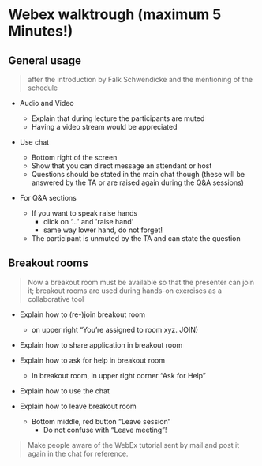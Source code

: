 # Webex walktrough (maximum 5 Minutes!)

## General usage

> after the introduction by Falk Schwendicke and the mentioning of the schedule

* Audio and Video
  * Explain that during lecture the participants are muted
  * Having a video stream would be appreciated
  
* Use chat
  * Bottom right of the screen
  * Show that you can direct message an attendant or host
  * Questions should be stated in the main chat though (these will be answered by the TA or are raised again during the Q&A sessions)

* For Q&A sections 
  * If you want to speak raise hands 
    * click on ‘…' and 'raise hand’
    * same way lower hand, do not forget! 
  * The participant is unmuted by the TA and can state the question


## Breakout rooms

> Now a breakout room must be available so that the presenter can join it; breakout rooms are used during hands-on exercises as a collaborative tool

* Explain how to (re-)join breakout room
  * on upper right “You’re assigned to room xyz. JOIN)

* Explain how to share application in breakout room

* Explain how to ask for help in breakout room
  * In breakout room, in upper right corner “Ask for Help”
  
* Explain how to use the chat
  
* Explain how to leave breakout room
  * Bottom middle, red button “Leave session”
    * Do not confuse with “Leave meeting”!


> Make people aware of the WebEx tutorial sent by mail and post it again in the chat for reference. 